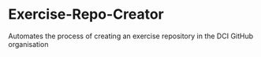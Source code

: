 # Exercise-Repo-Creator
Automates the process of creating an exercise repository in the DCI GitHub organisation
